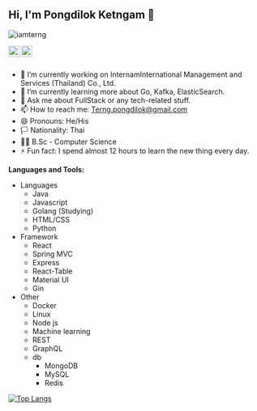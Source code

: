 ## Hi, I'm Pongdilok Ketngam 👋

<p align="left"> <img src="https://komarev.com/ghpvc/?username=terng&label=Views&color=blue&style=plastic" alt="iamterng" /> </p>

<a href="https://linkedin.com/in/pongdilok">
  <img align="left" alt="Pongdilok" width="22px" src="https://cdn.jsdelivr.net/npm/simple-icons@v3/icons/linkedin.svg" />
</a>

<a href="https://github.com/terng">
  <img align="left" alt="Pongdilok's Github" width="22px" src="https://cdn.jsdelivr.net/npm/simple-icons@v3/icons/github.svg" />
</a>

<br/>
<br/>

- 🔭 I’m currently working on InternamInternational Management and Services (Thailand) Co., Ltd.
- 🌱 I’m currently learning more about Go, Kafka, ElasticSearch.
- 💬 Ask me about FullStack or any tech-related stuff.
- 📫 How to reach me: Terng.pongdilok@gmail.com
- 😄 Pronouns: He/His
- 🏳️ Nationality: Thai
- 🧑‍🎓 B.Sc - Computer Science
- ⚡ Fun fact: I spend almost 12 hours to learn the new thing every day.

**Languages and Tools:**

- Languages
  - Java
  - Javascript
  - Golang (Studying)
  - HTML/CSS
  - Python
- Framework
  - React
  - Spring MVC
  - Express
  - React-Table
  - Material UI
  - Gin
- Other
  - Docker
  - Linux
  - Node js
  - Machine learning
  - REST
  - GraphQL
  - db
    - MongoDB
    - MySQL
    - Redis

[![Top Langs](https://github-readme-stats.vercel.app/api/top-langs/?username=terng&layout=compact)](https://github.com/anuraghazra/github-readme-stats)

<div align="center">

</div>
